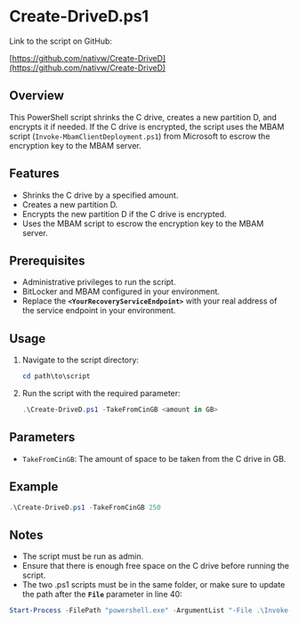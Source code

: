 # Create-DriveD.ps1

Link to the script on GitHub:  

[https://github.com/nativw/Create-DriveD](https://github.com/nativw/Create-DriveD)

## Overview

This PowerShell script shrinks the C drive, creates a new partition D, and encrypts it if needed. If the C drive is encrypted, the script uses the MBAM script (`Invoke-MbamClientDeployment.ps1`) from Microsoft to escrow the encryption key to the MBAM server.

## Features

- Shrinks the C drive by a specified amount.
- Creates a new partition D.
- Encrypts the new partition D if the C drive is encrypted.
- Uses the MBAM script to escrow the encryption key to the MBAM server.

## Prerequisites

- Administrative privileges to run the script.
- BitLocker and MBAM configured in your environment.
- Replace the **`<YourRecoveryServiceEndpoint>`** with your real address of the service endpoint in your environment.

## **Usage**

1. Navigate to the script directory:
    
    ```powershell
    cd path\to\script
    ```
    
2. Run the script with the required parameter:
    
    ```powershell
    .\Create-DriveD.ps1 -TakeFromCinGB <amount in GB>
    ```
    

## **Parameters**

- `TakeFromCinGB`: The amount of space to be taken from the C drive in GB.

## **Example**

```powershell
.\Create-DriveD.ps1 -TakeFromCinGB 250
```

## **Notes**

- The script must be run as admin.
- Ensure that there is enough free space on the C drive before running the script.
- The two .ps1 scripts must be in the same folder, or make sure to update the path after the **`File`** parameter in line 40:

```powershell
Start-Process -FilePath "powershell.exe" -ArgumentList "-File .\Invoke-MbamClientDeployment.ps1 -RecoveryServiceEndpoint <YourRecoveryServiceEndpoint> -EncryptionMethod UNSPECIFIED -EncryptAndEscrowDataVolume -IgnoreEscrowOwnerAuthFailure" -Wait -NoNewWindow
```
